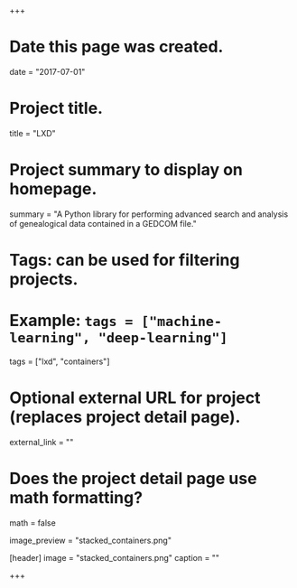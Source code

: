 +++
# Date this page was created.
date = "2017-07-01"

# Project title.
title = "LXD"

# Project summary to display on homepage.
summary = "A Python library for performing advanced search and analysis of genealogical data contained in a GEDCOM file."

# Tags: can be used for filtering projects.
# Example: `tags = ["machine-learning", "deep-learning"]`
tags = ["lxd", "containers"]

# Optional external URL for project (replaces project detail page).
external_link = ""

# Does the project detail page use math formatting?
math = false

image_preview = "stacked_containers.png"

[header]
image = "stacked_containers.png"
caption = ""

+++
